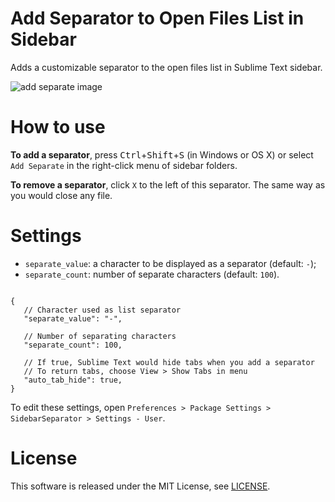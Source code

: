Add Separator to Open Files List in Sidebar
=====================================================

Adds a customizable separator to the open files list in Sublime Text sidebar. 

![add separate image](./view.png "add separate image.")

How to use
=====

**To add a separator**, press <kbd>Ctrl</kbd>+<kbd>Shift</kbd>+<kbd>S</kbd> (in Windows or OS X) or select `Add Separate` in the right-click menu of sidebar folders.

**To remove a separator**, click `X` to the left of this separator. The same way as you would close any file.

Settings
=====
* `separate_value`: a character to be displayed as a separator (default: `-`);
* `separate_count`: number of separate characters (default: `100`).

~~~

{
   // Character used as list separator
   "separate_value": "-",
   
   // Number of separating characters
   "separate_count": 100,
   
   // If true, Sublime Text would hide tabs when you add a separator
   // To return tabs, choose View > Show Tabs in menu
   "auto_tab_hide": true,
}

~~~

To edit these settings, open `Preferences > Package Settings > SidebarSeparator > Settings - User`.  

License
====
This software is released under the MIT License, see [LICENSE](https://github.com/ekazyam/SidebarSeparator/blob/master/LICENSE).
